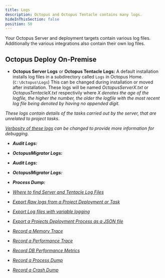 ```yaml
---
title: Logs
description: Octopus and Octopus Tentacle contains many logs.
hideInThisSection: false
position: 50
---
```


Your Octopus Server and deployment targets contain various log files. Additionally the various integrations also contain their own log files. 


## Octopus Deploy On-Premise 

- **Octopus Server Logs** or **Octopus Tentacle Logs:** A default installation installs log files in a subdirectory called `Logs` in Octopus Home. (`C:\Octopus\Logs`) This can be changed during installation or moved after installation. These logs will be named _OctopusServer<em>X</em>.txt_ or _OctopusTentacle<em>X</em>.txt_ respectivily where <em>X<em> denotes the age of the logfile, the higher the number, the older the logfile with the most recent log file being denoted by having no appended digit.

These logs contain details of the tasks carried out by the server, that are unrelated to project tasks.

[Verbosity of these logs](/docs/logs/log-files/index.md) can be changed to provide more information for debugging. 



- **Audit Logs:**
- **OctopusMigrator Logs:**
- **Audit Logs:**
- **OctopusMigrator Logs:**
- **Process Dump:**


- [Where to find Server and Tentacle Log Files](/docs/logs/log-files.md)

- [Export Raw logs from a Project Deployment or Task](/docs/logs/get-the-raw-output-from-a-task.md)
- [Export Log files with variable logging](/docs/logs/variable-logging-and-task-log-export.md)
- [Export a Projects Deployment Process as a JSON file](/docs/logs/deployment-process-as-JSON.md)

- [Record a Memory Trace](/docs/logs/record-a-memory-trace.md)
- [Record a Performance Trace](/docs/logs/record-a-performance-trace.md)
- [Record DB Performance Metrics](/docs/logs/providing-database-performance-metrics.md)

- [Record a Process Dump](/docs/logs/process-dumps.md)
- [Record a Crash Dump](/docs/logs/capture-a-crash-dump.md)



  
